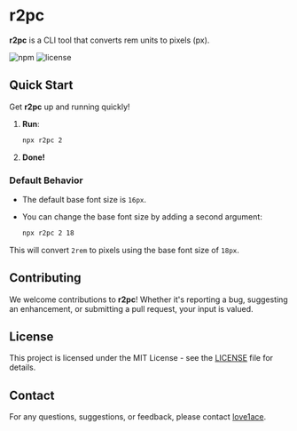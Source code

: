 # r2pc

**r2pc** is a CLI tool that converts rem units to pixels (px).

![npm](https://img.shields.io/npm/v/r2pc)
![license](https://img.shields.io/npm/l/r2pc)

## Quick Start

Get **r2pc** up and running quickly!

1. **Run**:
    ```bash
    npx r2pc 2
    ```
2. **Done!**

### Default Behavior

- The default base font size is `16px`. 
- You can change the base font size by adding a second argument:

    ```bash
    npx r2pc 2 18
    ```

This will convert `2rem` to pixels using the base font size of `18px`.

## Contributing

We welcome contributions to **r2pc**! Whether it's reporting a bug, suggesting an enhancement, or submitting a pull request, your input is valued.

## License

This project is licensed under the MIT License - see the [LICENSE](LICENSE) file for details.

## Contact

For any questions, suggestions, or feedback, please contact [love1ace](mailto:lovelacedud@gmail.com).